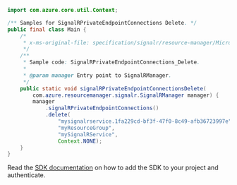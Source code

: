 ```java
import com.azure.core.util.Context;

/** Samples for SignalRPrivateEndpointConnections Delete. */
public final class Main {
    /*
     * x-ms-original-file: specification/signalr/resource-manager/Microsoft.SignalRService/stable/2022-02-01/examples/SignalRPrivateEndpointConnections_Delete.json
     */
    /**
     * Sample code: SignalRPrivateEndpointConnections_Delete.
     *
     * @param manager Entry point to SignalRManager.
     */
    public static void signalRPrivateEndpointConnectionsDelete(
        com.azure.resourcemanager.signalr.SignalRManager manager) {
        manager
            .signalRPrivateEndpointConnections()
            .delete(
                "mysignalrservice.1fa229cd-bf3f-47f0-8c49-afb36723997e",
                "myResourceGroup",
                "mySignalRService",
                Context.NONE);
    }
}
```

Read the [SDK documentation](https://github.com/Azure/azure-sdk-for-java/blob/azure-resourcemanager-signalr_1.0.0-beta.4/sdk/signalr/azure-resourcemanager-signalr/README.md) on how to add the SDK to your project and authenticate.
